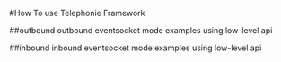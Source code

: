 #How To use Telephonie Framework

##outbound 
outbound eventsocket mode examples using low-level api

##inbound 
inbound eventsocket mode examples using low-level api 

